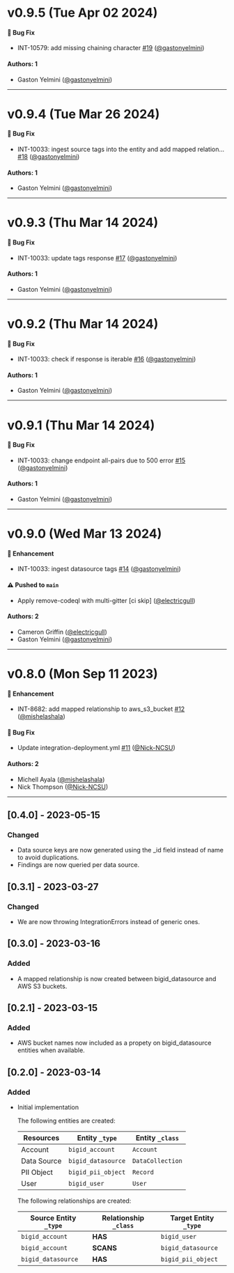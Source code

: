 # v0.9.5 (Tue Apr 02 2024)

#### 🐛 Bug Fix

- INT-10579: add missing chaining character [#19](https://github.com/JupiterOne/graph-bigid/pull/19) ([@gastonyelmini](https://github.com/gastonyelmini))

#### Authors: 1

- Gaston Yelmini ([@gastonyelmini](https://github.com/gastonyelmini))

---

# v0.9.4 (Tue Mar 26 2024)

#### 🐛 Bug Fix

- INT-10033: ingest source tags into the entity and add mapped relation… [#18](https://github.com/JupiterOne/graph-bigid/pull/18) ([@gastonyelmini](https://github.com/gastonyelmini))

#### Authors: 1

- Gaston Yelmini ([@gastonyelmini](https://github.com/gastonyelmini))

---

# v0.9.3 (Thu Mar 14 2024)

#### 🐛 Bug Fix

- INT-10033: update tags response [#17](https://github.com/JupiterOne/graph-bigid/pull/17) ([@gastonyelmini](https://github.com/gastonyelmini))

#### Authors: 1

- Gaston Yelmini ([@gastonyelmini](https://github.com/gastonyelmini))

---

# v0.9.2 (Thu Mar 14 2024)

#### 🐛 Bug Fix

- INT-10033: check if response is iterable [#16](https://github.com/JupiterOne/graph-bigid/pull/16) ([@gastonyelmini](https://github.com/gastonyelmini))

#### Authors: 1

- Gaston Yelmini ([@gastonyelmini](https://github.com/gastonyelmini))

---

# v0.9.1 (Thu Mar 14 2024)

#### 🐛 Bug Fix

- INT-10033: change endpoint all-pairs due to 500 error [#15](https://github.com/JupiterOne/graph-bigid/pull/15) ([@gastonyelmini](https://github.com/gastonyelmini))

#### Authors: 1

- Gaston Yelmini ([@gastonyelmini](https://github.com/gastonyelmini))

---

# v0.9.0 (Wed Mar 13 2024)

#### 🚀 Enhancement

- INT-10033: ingest datasource tags [#14](https://github.com/JupiterOne/graph-bigid/pull/14) ([@gastonyelmini](https://github.com/gastonyelmini))

#### ⚠️ Pushed to `main`

- Apply remove-codeql with multi-gitter [ci skip] ([@electricgull](https://github.com/electricgull))

#### Authors: 2

- Cameron Griffin ([@electricgull](https://github.com/electricgull))
- Gaston Yelmini ([@gastonyelmini](https://github.com/gastonyelmini))

---

# v0.8.0 (Mon Sep 11 2023)

#### 🚀 Enhancement

- INT-8682: add mapped relationship to aws_s3_bucket [#12](https://github.com/JupiterOne/graph-bigid/pull/12) ([@mishelashala](https://github.com/mishelashala))

#### 🐛 Bug Fix

- Update integration-deployment.yml [#11](https://github.com/JupiterOne/graph-bigid/pull/11) ([@Nick-NCSU](https://github.com/Nick-NCSU))

#### Authors: 2

- Michell Ayala ([@mishelashala](https://github.com/mishelashala))
- Nick Thompson ([@Nick-NCSU](https://github.com/Nick-NCSU))

---

## [0.4.0] - 2023-05-15

### Changed

- Data source keys are now generated using the \_id field instead of name to
  avoid duplications.
- Findings are now queried per data source.

## [0.3.1] - 2023-03-27

### Changed

- We are now throwing IntegrationErrors instead of generic ones.

## [0.3.0] - 2023-03-16

### Added

- A mapped relationship is now created between bigid_datasource and AWS S3
  buckets.

## [0.2.1] - 2023-03-15

### Added

- AWS bucket names now included as a propety on bigid_datasource entities when
  available.

## [0.2.0] - 2023-03-14

### Added

- Initial implementation

  The following entities are created:

  | Resources   | Entity `_type`     | Entity `_class`  |
  | ----------- | ------------------ | ---------------- |
  | Account     | `bigid_account`    | `Account`        |
  | Data Source | `bigid_datasource` | `DataCollection` |
  | PII Object  | `bigid_pii_object` | `Record`         |
  | User        | `bigid_user`       | `User`           |

  The following relationships are created:

  | Source Entity `_type` | Relationship `_class` | Target Entity `_type` |
  | --------------------- | --------------------- | --------------------- |
  | `bigid_account`       | **HAS**               | `bigid_user`          |
  | `bigid_account`       | **SCANS**             | `bigid_datasource`    |
  | `bigid_datasource`    | **HAS**               | `bigid_pii_object`    |
